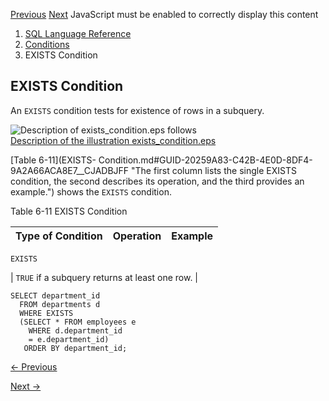 [Previous](BETWEEN-Condition.md) [Next](IN-Condition.md) JavaScript must
be enabled to correctly display this content

  1. [SQL Language Reference ](index.md)
  2. [ Conditions](Conditions.md)
  3. EXISTS Condition 

## EXISTS Condition

An `EXISTS` condition tests for existence of rows in a subquery.

![Description of exists_condition.eps
follows](https://docs.oracle.com/en/database/oracle/oracle-database/23/sqlrf/img/exists_condition.gif)  
[Description of the illustration
exists_condition.eps](img_text/exists_condition.md)

[Table 6-11](EXISTS-
Condition.md#GUID-20259A83-C42B-4E0D-8DF4-9A2A66ACA8E7__CJADBJFF "The first
column lists the single EXISTS condition, the second describes its operation,
and the third provides an example.") shows the `EXISTS` condition.

Table 6-11 EXISTS Condition

Type of Condition | Operation | Example  
---|---|---  
      
    
    EXISTS 

|  `TRUE` if a subquery returns at least one row.  | 
    
    
    SELECT department_id
      FROM departments d
      WHERE EXISTS
      (SELECT * FROM employees e
        WHERE d.department_id 
        = e.department_id)
       ORDER BY department_id;


[← Previous](BETWEEN-Condition.md)

[Next →](IN-Condition.md)
